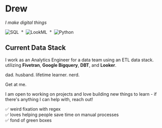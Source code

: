 # Drew
*I make digital things* </br>
<p><!--
  --><img src="https://img.shields.io/badge/SQL-green" alt="SQL"/>&nbsp&nbsp&deg&nbsp&nbsp<!-- 
  --><img src="https://img.shields.io/badge/lkml-blue" alt="LookML"/>&nbsp&nbsp&deg&nbsp&nbsp<!-- 
  --><img src="https://img.shields.io/badge/Python-yellow" alt="Python"/>&nbsp<!-- 
--></p> 


## Current Data Stack
I work as an Analytics Engineer for a data team using an ETL data stack. utilizing **Fivetran**, **Google Bigquery**, **DBT**, and **Looker**.</br>


dad. 
husband.
lifetime learner.
nerd.

Get at me.

I am open to working on projects and love building new things to learn - if there's anything I can help with, reach out!


✅ weird fixation with regex </br>
✅ loves helping people save time on manual processes </br>
✅ fond of green boxes
<!---
Uh, sorry I don't have much in the way of easter eggs.

"Did you ever hear the tragedy of Darth Plagueis the Wise?"
"No."
"I thought not. It's not a story the Jedi would tell you. It's a Sith legend. Darth Plagueis... was a Dark Lord of the Sith so powerful and so wise, he could use the Force to influence the midi-chlorians... to create... life. He had such a knowledge of the dark side, he could even keep the ones he cared about... from dying."
"He could actually... save people from death?"
"The dark side of the Force is a pathway to many abilities... some consider to be unnatural."
"Wh– What happened to him?"
"He became so powerful, the only thing he was afraid of was... losing his power. Which eventually, of course, he did. Unfortunately, he taught his apprentice everything he knew. Then his apprentice killed him in his sleep. It's ironic. He could save others from death, but not himself."
"Is it possible to learn this power?"
"Not from a Jedi."
--->
